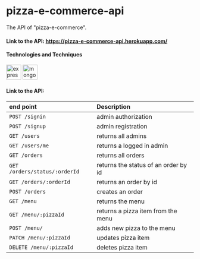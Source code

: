 # pizza-e-commerce-api

The API of "pizza-e-commerce".

#### Link to the API: https://pizza-e-commerce-api.herokuapp.com/

#### Technologies and Techniques

<p align="left"> 
 <img src="https://upload.wikimedia.org/wikipedia/commons/6/64/Expressjs.png" alt="express js" width="40" height="40"/>

<img src="https://cdn.icon-icons.com/icons2/2415/PNG/512/mongodb_plain_wordmark_logo_icon_146423.png" alt="mongoDB" width="40" height="40"/>
</p>

#### Link to the API:

| end point                      | Description                            |
| :----------------------------- | :------------------------------------- |
| `POST /signin`                 | admin authorization                          |
| `POST /signup`                 | admin registration                           |
| `GET /users`                   | returns all admins                      |
| `GET /users/me`                | returns a logged in admin               |
| `GET /orders`                | returns all orders |
| `GET /orders/status/:orderId`                | returns the status of an order by id |
| `GET /orders/:orderId`                | returns an order by id |
| `POST /orders`               | creates an order|
| `GET /menu`               | returns the menu|
| `GET /menu/:pizzaId`               | returns a pizza item from the menu|
| `POST /menu/`               | adds new pizza to the menu|
| `PATCH /menu/:pizzaId`               | updates pizza item |
| `DELETE /menu/:pizzaId`               | deletes pizza item |
